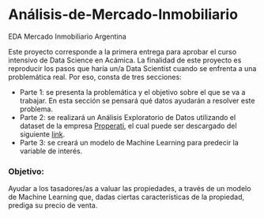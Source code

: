 # Análisis-de-Mercado-Inmobiliario
EDA Mercado Inmobiliario Argentina

Este proyecto corresponde a la primera entrega para aprobar el curso intensivo de Data Science en Acámica. La finalidad de este proyecto es reproducir los pasos que haría un/a Data Scientist cuando se enfrenta a una problemática real. Por eso, consta de tres secciones:

* Parte 1: se presenta la problemática y el objetivo sobre el que se va a trabajar. En esta sección se pensará qué datos ayudarán a resolver este problema.
* Parte 2: se realizará un Análisis Exploratorio de Datos utilizando el dataset de la empresa [Properati](www.properati.com.ar), el cual puede ser descargado del siguiente [link](https://drive.google.com/uc?export=download&id=1Ugbsw5XbNRbglomSQO1qkAgMFB_3BzmB). 
* Parte 3: se creará un modelo de Machine Learning para predecir la variable de interés.

### Objetivo: 

Ayudar a los tasadores/as a valuar las propiedades, a través de un modelo de Machine Learning que, dadas ciertas características de la propiedad, prediga su precio de venta.

